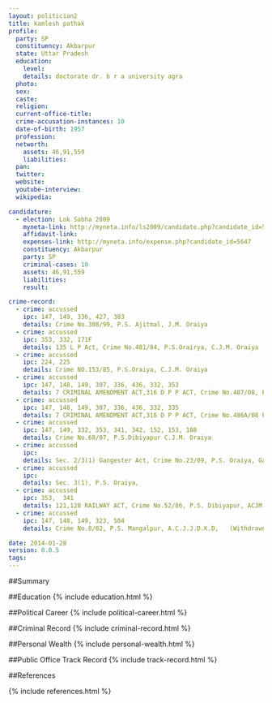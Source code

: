 ```yaml
---
layout: politician2
title: kamlesh pathak
profile: 
  party: SP
  constituency: Akbarpur
  state: Uttar Pradesh
  education: 
    level: 
    details: doctorate dr. b r a university agra
  photo: 
  sex: 
  caste: 
  religion: 
  current-office-title: 
  crime-accusation-instances: 10
  date-of-birth: 1957
  profession: 
  networth: 
    assets: 46,91,559
    liabilities: 
  pan: 
  twitter: 
  website: 
  youtube-interview: 
  wikipedia: 

candidature: 
  - election: Lok Sabha 2009
    myneta-link: http://myneta.info/ls2009/candidate.php?candidate_id=5647
    affidavit-link: 
    expenses-link: http://myneta.info/expense.php?candidate_id=5647
    constituency: Akbarpur 
    party: SP
    criminal-cases: 10
    assets: 46,91,559
    liabilities: 
    result:  

crime-record: 
  - crime: accussed
    ipc: 147, 149, 336, 427, 383
    details: Crime No.308/99, P.S. Ajitmal, J.M. Oraiya 
  - crime: accussed
    ipc: 353, 332, 171F
    details: 135 L P Act, Crime No.481/84, P.S.Orairya, C.J.M. Oraiya 
  - crime: accussed
    ipc: 224, 225
    details: Crime NO.153/85, P.S.Oraiya, C.J.M. Oraiya 
  - crime: accussed
    ipc: 147, 148, 149, 307, 336, 436, 332, 353
    details: 7 CRIMINAL AMENDMENT ACT,316 D P P ACT, Crime No.487/08, P.S. Oraiya, C.J.M. Oraiya 
  - crime: accussed
    ipc: 147, 148, 149, 307, 336, 436, 332, 335
    details: 7 CRIMINAL AMENDMENT ACT,316 D P P ACT, Crime No.486A/08 P.S. Oraiya C.J.M Oraiya 
  - crime: accussed
    ipc: 147, 149, 332, 353, 341, 342, 152, 153, 188
    details: Crime No.68/07, P.S.Dibiyapur C.J.M. Oraiya 
  - crime: accussed
    ipc: 
    details: Sec. 2/3(1) Gangester Act, Crime No.23/09, P.S. Oraiya, Gangaster Court Kanpur 
  - crime: accussed
    ipc: 
    details: Sec. 3(1), P.S. Oraiya, 
  - crime: accussed
    ipc: 353,  341
    details: 121,128 RAILWAY ACT, Crime No.52/86, P.S. Dibiyapur, ACJM Itawa 
  - crime: accussed
    ipc: 147, 148, 149, 323, 504
    details: Crime No.8/02, P.S. Mangalpur, A.C.J.J.D.K.D,   (Withdrawn by the government of Uttar Pradesh Crime No.30E/08, P.S. Oraiya, Rivision Dist. Judge, 147, 323, 504, 506, 427, 436, IPC) 

date: 2014-01-28
version: 0.0.5
tags: 
---
```

##Summary


##Education
{% include education.html %}


##Political Career
{% include political-career.html %}


##Criminal Record
{% include criminal-record.html %}


##Personal Wealth
{% include personal-wealth.html %}


##Public Office Track Record
{% include track-record.html %}


##References


{% include references.html %}